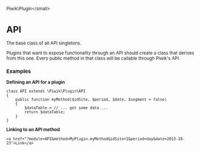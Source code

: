 <small>Piwik\Plugin\</small>

API
===

The base class of all API singletons.

Plugins that want to expose functionality through an API should create a class
that derives from this one. Every public method in that class will be callable
through Piwik's API.

### Examples

**Defining an API for a plugin**

    class API extends \Piwik\Plugin\API
    {
        public function myMethod($idSite, $period, $date, $segment = false)
        {
            $dataTable = // ... get some data ...
            return $dataTable;
        }
    }

**Linking to an API method**

    <a href="?module=API&method=MyPlugin.myMethod&idSite=1&period=day&date=2013-10-23">Link</a>
